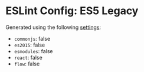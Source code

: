 # ESLint Config: ES5 Legacy

Generated using the following [settings](https://github.com/wildpeaks/packages-eslint-config#readme):

- `commonjs`: false
- `es2015`: false
- `esmodules`: false
- `react`: false
- `flow`: false
	